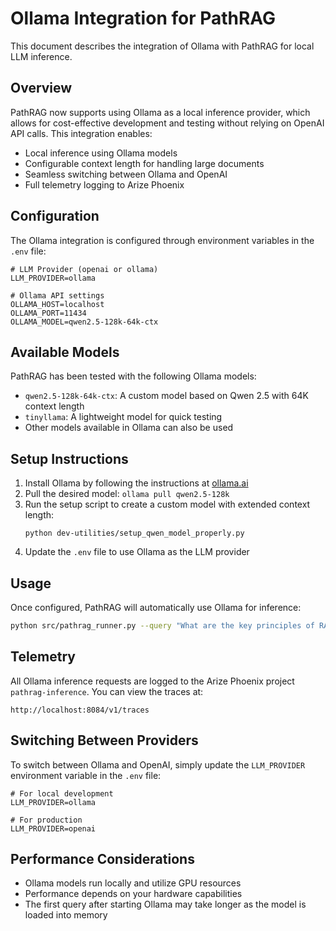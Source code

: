 # Ollama Integration for PathRAG

This document describes the integration of Ollama with PathRAG for local LLM inference.

## Overview

PathRAG now supports using Ollama as a local inference provider, which allows for cost-effective development and testing without relying on OpenAI API calls. This integration enables:

- Local inference using Ollama models
- Configurable context length for handling large documents
- Seamless switching between Ollama and OpenAI
- Full telemetry logging to Arize Phoenix

## Configuration

The Ollama integration is configured through environment variables in the `.env` file:

```
# LLM Provider (openai or ollama)
LLM_PROVIDER=ollama

# Ollama API settings
OLLAMA_HOST=localhost
OLLAMA_PORT=11434
OLLAMA_MODEL=qwen2.5-128k-64k-ctx
```

## Available Models

PathRAG has been tested with the following Ollama models:

- `qwen2.5-128k-64k-ctx`: A custom model based on Qwen 2.5 with 64K context length
- `tinyllama`: A lightweight model for quick testing
- Other models available in Ollama can also be used

## Setup Instructions

1. Install Ollama by following the instructions at [ollama.ai](https://ollama.ai)
2. Pull the desired model: `ollama pull qwen2.5-128k`
3. Run the setup script to create a custom model with extended context length:
   ```
   python dev-utilities/setup_qwen_model_properly.py
   ```
4. Update the `.env` file to use Ollama as the LLM provider

## Usage

Once configured, PathRAG will automatically use Ollama for inference:

```bash
python src/pathrag_runner.py --query "What are the key principles of RAG systems?" --session-id "test_ollama"
```

## Telemetry

All Ollama inference requests are logged to the Arize Phoenix project `pathrag-inference`. You can view the traces at:

```
http://localhost:8084/v1/traces
```

## Switching Between Providers

To switch between Ollama and OpenAI, simply update the `LLM_PROVIDER` environment variable in the `.env` file:

```
# For local development
LLM_PROVIDER=ollama

# For production
LLM_PROVIDER=openai
```

## Performance Considerations

- Ollama models run locally and utilize GPU resources
- Performance depends on your hardware capabilities
- The first query after starting Ollama may take longer as the model is loaded into memory
